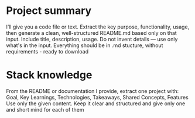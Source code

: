 # Project summary
I’ll give you a code file or text. Extract the key purpose, functionality, usage, then generate a clean, well-structured README.md 
based only on that input. Include title, description, usage. Do not invent details — use only what's in the input.
Everything should be in .md stucture, without requirements - ready to download

# Stack knowledge
From the README or documentation I provide, extract one project with:
Goal, Key Learnings, Technologies, Takeaways, Shared Concepts, Features
Use only the given content. Keep it clear and structured and give only 
one and short mind for each of them